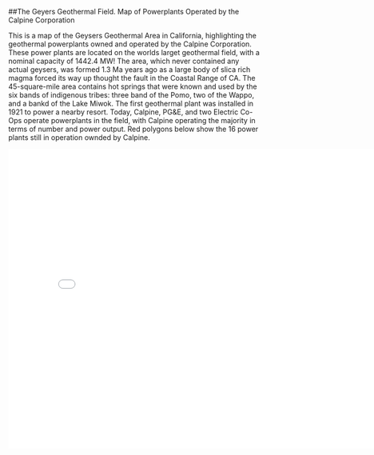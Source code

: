 ##The Geyers Geothermal Field. Map of Powerplants Operated by the Calpine Corporation

This is a map of the Geysers Geothermal Area in California, highlighting the geothermal powerplants owned and operated by the Calpine Corporation.   These power plants are located on the worlds larget geothermal field, with a nominal capacity of 1442.4 MW!  The area, which never contained any actual geysers, was formed 1.3 Ma years ago as a large body of slica rich magma forced its way up thought the fault in the Coastal Range of CA.  The 45-square-mile area contains hot springs that were known and used by the six bands of indigenous tribes:  three band of the Pomo, two of the Wappo, and a bankd of the Lake Miwok.  The first geothermal plant was installed in 1921 to power a nearby resort.  Today, Calpine, PG&E, and two Electric Co-Ops operate powerplants in the field, with Calpine operating the majority in terms of number and power output. Red polygons below show the 16 power plants still in operation ownded by Calpine. 

<embed type="text/html" 
src="/the_geysers.html" 
width="800" 
height="600">
